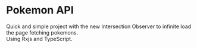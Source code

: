 # Pokemon API
Quick and simple project with the new Intersection Observer to infinite load the page fetching pokemons.  
Using Rxjs and TypeScript.  
